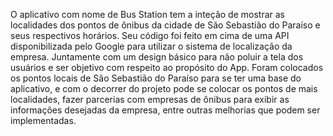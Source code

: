 O aplicativo com nome de Bus Station tem a inteção de mostrar as localidades dos pontos de ônibus da cidade de São Sebastião do Paraíso e seus respectivos horários.
Seu código foi feito em cima de uma API disponibilizada pelo Google para utilizar o sistema de localização da empresa. Juntamente com um design básico para não poluir a
tela dos usuários e ser objetivo com respeito ao propósito do App.
Foram colocados os pontos locais de São Sebastião do Paraíso para se ter uma base do aplicativo, e com o decorrer do projeto pode se colocar os pontos de mais localidades, fazer parcerias com empresas de ônibus para exibir as informações desejadas da empresa, entre outras melhorias que podem ser implementadas.
